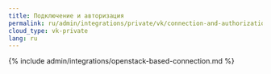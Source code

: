 ```yaml
---
title: Подключение и авторизация
permalink: ru/admin/integrations/private/vk/сonnection-and-authorization.html
cloud_type: vk-private
lang: ru
---
```


{% include admin/integrations/openstack-based-connection.md %}

